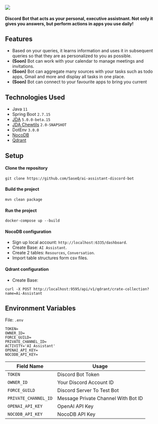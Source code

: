 ![](https://media.discordapp.net/attachments/1184934424438132806/1199790581245820988/ai_assistant_discord_bot.png?ex=66518c4d&is=66503acd&hm=0656c4948abb93a0fd6d35dfde2003d6034686c8461b950c5df7a0596044a8a4&=&format=webp&quality=lossless&width=1100&height=348)

#### Discord Bot that acts as your personal, executive assistnant. Not only it gives you answers, but perform actions in apps you use daily!

## Features

- Based on your queries, it learns information and uses it in subsequent queries so that they are as personalized to you as possible.
- **(Soon)** Bot can work with your calendar to manage meetings and invitations.
- **(Soon)** Bot can aggregate many sources with your tasks such as todo apps, Gmail and more and display all tasks in one place.
- **(Soon)** Bot can connect to your favourite apps to bring you current

## Technologies Used

- Java `11`
- Spring Boot `2.7.15`
- <a href="//github.com/DV8FromTheWorld/JDA">JDA</a> ``5.0.0-beta.15``
- <a href="//github.com/Chew/JDA-Chewtils">JDA Chewtils</a> ``2.0-SNAPSHOT``
- DotEnv `3.0.0`
- <a href="//github.com/nocodb/nocodb">NocoDB</a>
- <a href="//github.com/qdrant/qdrant">Qdrant</a>

## Setup
#### Clone the repository
```
git clone https://github.com/SaseQ/ai-assistant-discord-bot
```

#### Build the project
```
mvn clean package
```

#### Run the project
```
docker-compose up --build
```

#### NocoDB configuration

- Sign up local account: `http://localhost:6335/dashboard`.
- Create Base: `AI Assistant`.
- Create 2 tables: `Resources`, `Conversation`.
- Import table structures form csv files.

#### Qdrant configuration

- Create Base:
```
curl -X POST http://localhost:9595/api/v1/qdrant/crate-collection?name=Ai-Assistant
```

## Environment Variables
File: ``.env``
```
TOKEN=
OWNER_ID=
FORCE_GUILD=
PRIVATE_CHANNEL_ID=
ACTIVITY='AI Assistant'
OPENAI_API_KEY=
NOCODB_API_KEY=
```
| Field Name             | Usage                               |
|------------------------|-------------------------------------|
| ``TOKEN``              | Discord Bot Token                   |
| ``OWNER_ID``           | Your Discord Account ID             |
| ``FORCE_GUILD``        | Discord Server To Test Bot          |
| ``PRIVATE_CHANNEL_ID`` | Message Private Channel With Bot ID |
| ``OPENAI_API_KEY``     | OpenAI API Key                      |
| ``NOCODB_API_KEY``     | NocoDB API Key                      |
